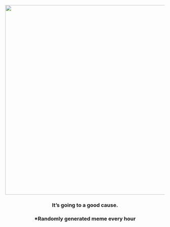 <p align="center">
        <img src="https://i.redd.it/cx8xb8ofjmj91.gif" width="600" height="600">
        </p>
        <h3 align="center">It’s going to a good cause.</h3>
        <h3 align="center">*Randomly generated meme every hour</h3>
    